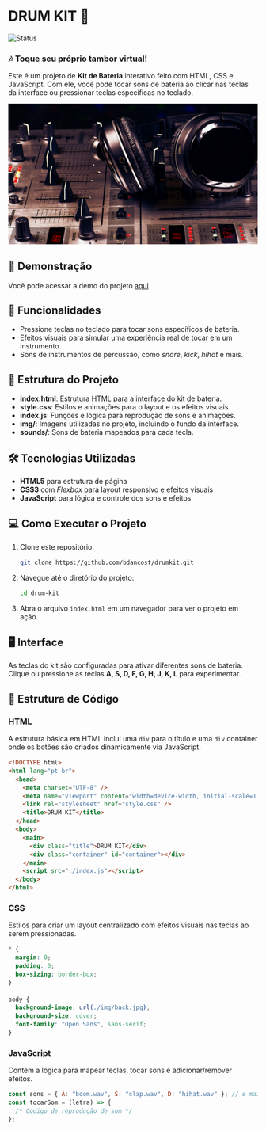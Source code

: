 # DRUM KIT 🥁

![Status](https://img.shields.io/badge/status-active-brightgreen)

### 🎶 Toque seu próprio tambor virtual!

Este é um projeto de **Kit de Bateria** interativo feito com HTML, CSS e JavaScript. Com ele, você pode tocar sons de bateria ao clicar nas teclas da interface ou pressionar teclas específicas no teclado.

![Drum Kit Screenshot](./img/back.jpg) <!-- Substitua pelo caminho correto para a imagem -->

## 🚀 Demonstração

Você pode acessar a demo do projeto [aqui](https://drumkit-psi-sooty.vercel.app)

## 📜 Funcionalidades

- Pressione teclas no teclado para tocar sons específicos de bateria.
- Efeitos visuais para simular uma experiência real de tocar em um instrumento.
- Sons de instrumentos de percussão, como _snare_, _kick_, _hihat_ e mais.

## 📂 Estrutura do Projeto

- **index.html**: Estrutura HTML para a interface do kit de bateria.
- **style.css**: Estilos e animações para o layout e os efeitos visuais.
- **index.js**: Funções e lógica para reprodução de sons e animações.
- **img/**: Imagens utilizadas no projeto, incluindo o fundo da interface.
- **sounds/**: Sons de bateria mapeados para cada tecla.

## 🛠️ Tecnologias Utilizadas

- **HTML5** para estrutura de página
- **CSS3** com _Flexbox_ para layout responsivo e efeitos visuais
- **JavaScript** para lógica e controle dos sons e efeitos

## 💻 Como Executar o Projeto

1. Clone este repositório:

   ```bash
   git clone https://github.com/bdancost/drumkit.git
   ```

2. Navegue até o diretório do projeto:

   ```bash
   cd drum-kit
   ```

3. Abra o arquivo `index.html` em um navegador para ver o projeto em ação.

## 🖥️ Interface

As teclas do kit são configuradas para ativar diferentes sons de bateria. Clique ou pressione as teclas **A, S, D, F, G, H, J, K, L** para experimentar.

## 🧩 Estrutura de Código

### HTML

A estrutura básica em HTML inclui uma `div` para o título e uma `div` container onde os botões são criados dinamicamente via JavaScript.

```html
<!DOCTYPE html>
<html lang="pt-br">
  <head>
    <meta charset="UTF-8" />
    <meta name="viewport" content="width=device-width, initial-scale=1.0" />
    <link rel="stylesheet" href="style.css" />
    <title>DRUM KIT</title>
  </head>
  <body>
    <main>
      <div class="title">DRUM KIT</div>
      <div class="container" id="container"></div>
    </main>
    <script src="./index.js"></script>
  </body>
</html>
```

### CSS

Estilos para criar um layout centralizado com efeitos visuais nas teclas ao serem pressionadas.

```css
* {
  margin: 0;
  padding: 0;
  box-sizing: border-box;
}

body {
  background-image: url(./img/back.jpg);
  background-size: cover;
  font-family: "Open Sans", sans-serif;
}
```

### JavaScript

Contém a lógica para mapear teclas, tocar sons e adicionar/remover efeitos.

```javascript
const sons = { A: "boom.wav", S: "clap.wav", D: "hihat.wav" }; // e mais...
const tocarSom = (letra) => {
  /* Código de reprodução de som */
};
```

